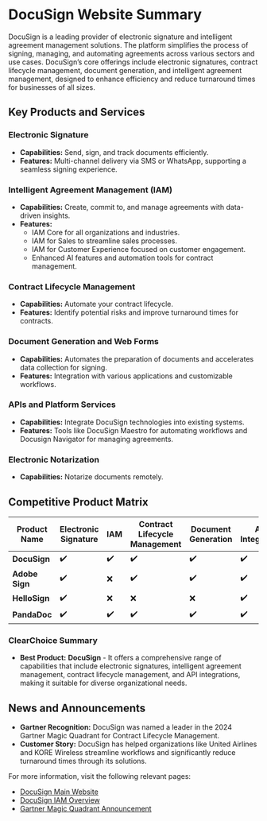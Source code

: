 # DocuSign Website Summary

DocuSign is a leading provider of electronic signature and intelligent agreement management solutions. The platform simplifies the process of signing, managing, and automating agreements across various sectors and use cases. DocuSign’s core offerings include electronic signatures, contract lifecycle management, document generation, and intelligent agreement management, designed to enhance efficiency and reduce turnaround times for businesses of all sizes.

## Key Products and Services

### Electronic Signature
- **Capabilities:** Send, sign, and track documents efficiently.
- **Features:** Multi-channel delivery via SMS or WhatsApp, supporting a seamless signing experience.

### Intelligent Agreement Management (IAM)
- **Capabilities:** Create, commit to, and manage agreements with data-driven insights.
- **Features:**
  - IAM Core for all organizations and industries.
  - IAM for Sales to streamline sales processes.
  - IAM for Customer Experience focused on customer engagement.
  - Enhanced AI features and automation tools for contract management.

### Contract Lifecycle Management
- **Capabilities:** Automate your contract lifecycle.
- **Features:** Identify potential risks and improve turnaround times for contracts.

### Document Generation and Web Forms
- **Capabilities:** Automates the preparation of documents and accelerates data collection for signing.
- **Features:** Integration with various applications and customizable workflows.

### APIs and Platform Services
- **Capabilities:** Integrate DocuSign technologies into existing systems.
- **Features:** Tools like DocuSign Maestro for automating workflows and Docusign Navigator for managing agreements.

### Electronic Notarization
- **Capabilities:** Notarize documents remotely.
  
## Competitive Product Matrix

| Product Name       | Electronic Signature | IAM | Contract Lifecycle Management | Document Generation | API Integration | Multi-channel Delivery | Electronic Notarization |
|--------------------|----------------------|-----|-----------------------------|---------------------|------------------|-----------------------|-------------------------|
| **DocuSign**       | ✔️                   | ✔️  | ✔️                          | ✔️                  | ✔️               | ✔️                    | ✔️                      |
| **Adobe Sign**     | ✔️                   | ❌  | ✔️                          | ✔️                  | ✔️               | ❌                     | ❌                      |
| **HelloSign**      | ✔️                   | ❌  | ❌                          | ❌                  | ✔️               | ❌                     | ❌                      |
| **PandaDoc**       | ✔️                   | ✔️  | ✔️                          | ✔️                  | ✔️               | ✔️                    | ❌                      |

### ClearChoice Summary
- **Best Product:** **DocuSign** - It offers a comprehensive range of capabilities that include electronic signatures, intelligent agreement management, contract lifecycle management, and API integrations, making it suitable for diverse organizational needs.

## News and Announcements
- **Gartner Recognition:** DocuSign was named a leader in the 2024 Gartner Magic Quadrant for Contract Lifecycle Management.
- **Customer Story:** DocuSign has helped organizations like United Airlines and KORE Wireless streamline workflows and significantly reduce turnaround times through its solutions.

For more information, visit the following relevant pages:
- [DocuSign Main Website](https://www.docusign.com)
- [DocuSign IAM Overview](https://www.docusign.com/products/intelligent-agreement-management)
- [Gartner Magic Quadrant Announcement](https://www.docusign.com/company/news)